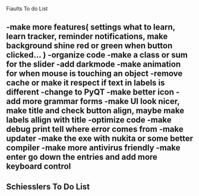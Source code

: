 Fiaults To do List

-make more features( settings what to learn, learn tracker, reminder notifications, make background shine red or green when button clicked... )
-organize code
-make a class or sum for the slider
-add darkmode
-make animation for when mouse is touching an object
-remove cache or make it respect if text in labels is different
-change to PyQT
-make better icon
-add more grammar forms
-make UI look nicer, make title and check button align, maybe make labels allign with title
-optimize code
-make debug print tell where error comes from
-make updater
-make the exe with nukita or some better compiler
-make more antivirus friendly
-make enter go down the entries and add more keyboard control
-----------------------------------------------
Schiesslers To Do List
-----------------------------------------------